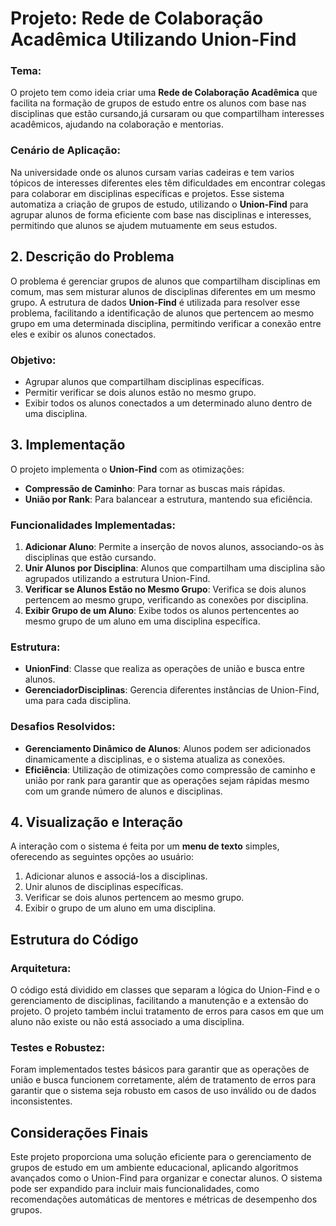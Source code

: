 # Projeto: Rede de Colaboração Acadêmica Utilizando Union-Find

### Tema:
O projeto tem como ideia criar uma **Rede de Colaboração Acadêmica** que facilita na formação de grupos de estudo entre os alunos com base nas disciplinas que estão cursando,já cursaram ou que compartilham interesses acadêmicos, ajudando na colaboração e mentorias.

### Cenário de Aplicação:
Na universidade onde os alunos cursam varias cadeiras e tem varios tópicos de interesses diferentes eles têm dificuldades em encontrar colegas para colaborar em disciplinas específicas e projetos. Esse sistema automatiza a criação de grupos de estudo, utilizando o **Union-Find** para agrupar alunos de forma eficiente com base nas disciplinas e interesses, permitindo que alunos se ajudem mutuamente em seus estudos.

## 2. Descrição do Problema

O problema é gerenciar grupos de alunos que compartilham disciplinas em comum, mas sem misturar alunos de disciplinas diferentes em um mesmo grupo. A estrutura de dados **Union-Find** é utilizada para resolver esse problema, facilitando a identificação de alunos que pertencem ao mesmo grupo em uma determinada disciplina, permitindo verificar a conexão entre eles e exibir os alunos conectados.

### Objetivo:
- Agrupar alunos que compartilham disciplinas específicas.
- Permitir verificar se dois alunos estão no mesmo grupo.
- Exibir todos os alunos conectados a um determinado aluno dentro de uma disciplina.

## 3. Implementação

O projeto implementa o **Union-Find** com as otimizações:
- **Compressão de Caminho**: Para tornar as buscas mais rápidas.
- **União por Rank**: Para balancear a estrutura, mantendo sua eficiência.

### Funcionalidades Implementadas:
1. **Adicionar Aluno**: Permite a inserção de novos alunos, associando-os às disciplinas que estão cursando.
2. **Unir Alunos por Disciplina**: Alunos que compartilham uma disciplina são agrupados utilizando a estrutura Union-Find.
3. **Verificar se Alunos Estão no Mesmo Grupo**: Verifica se dois alunos pertencem ao mesmo grupo, verificando as conexões por disciplina.
4. **Exibir Grupo de um Aluno**: Exibe todos os alunos pertencentes ao mesmo grupo de um aluno em uma disciplina específica.

### Estrutura:
- **UnionFind**: Classe que realiza as operações de união e busca entre alunos.
- **GerenciadorDisciplinas**: Gerencia diferentes instâncias de Union-Find, uma para cada disciplina.

### Desafios Resolvidos:
- **Gerenciamento Dinâmico de Alunos**: Alunos podem ser adicionados dinamicamente a disciplinas, e o sistema atualiza as conexões.
- **Eficiência**: Utilização de otimizações como compressão de caminho e união por rank para garantir que as operações sejam rápidas mesmo com um grande número de alunos e disciplinas.

## 4. Visualização e Interação

A interação com o sistema é feita por um **menu de texto** simples, oferecendo as seguintes opções ao usuário:
1. Adicionar alunos e associá-los a disciplinas.
2. Unir alunos de disciplinas específicas.
3. Verificar se dois alunos pertencem ao mesmo grupo.
4. Exibir o grupo de um aluno em uma disciplina.

## Estrutura do Código

### Arquitetura:
O código está dividido em classes que separam a lógica do Union-Find e o gerenciamento de disciplinas, facilitando a manutenção e a extensão do projeto. O projeto também inclui tratamento de erros para casos em que um aluno não existe ou não está associado a uma disciplina.

### Testes e Robustez:
Foram implementados testes básicos para garantir que as operações de união e busca funcionem corretamente, além de tratamento de erros para garantir que o sistema seja robusto em casos de uso inválido ou de dados inconsistentes.

## Considerações Finais

Este projeto proporciona uma solução eficiente para o gerenciamento de grupos de estudo em um ambiente educacional, aplicando algoritmos avançados como o Union-Find para organizar e conectar alunos. O sistema pode ser expandido para incluir mais funcionalidades, como recomendações automáticas de mentores e métricas de desempenho dos grupos.
